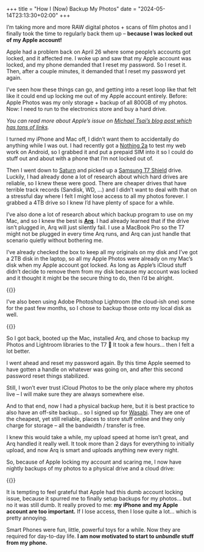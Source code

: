+++
title = "How I (Now) Backup My Photos"
date = "2024-05-14T23:13:30+02:00"
+++

I’m taking more and more RAW digital photos + scans of film photos and I finally took the time to regularly back them up – **because I was locked out of my Apple account!**

Apple had a problem back on April 26 where some people’s accounts got locked, and it affected me. I woke up and saw that my Apple account was locked, and my phone demanded that I reset my password. So I reset it. Then, after a couple minutes, it demanded that I reset my password yet again.

I’ve seen how these things can go, and getting into a reset loop like that felt like it could end up locking me out of my Apple account entirely. Before: Apple Photos was my only storage + backup of all 800GB of my photos. Now: I need to run to the electronics store and buy a hard drive.

_You can read more about Apple’s issue on [Michael Tsai’s blog post which has tons of links](https://mjtsai.com/blog/2024/04/26/janky-apple-id-security/)._

I turned my iPhone and Mac off, I didn’t want them to accidentally do anything while I was out. I had recently got a [Nothing 2a](https://de.nothing.tech/pages/phone-2a) to test my web work on Android, so I grabbed it and put a prepaid SIM into it so I could do stuff out and about with a phone that I’m not locked out of.

Then I went down to [Saturn](https://www.saturn.de) and picked up a [Samsung T7 Shield](https://semiconductor.samsung.com/consumer-storage/portable-ssd/t7-shield/) drive. Luckily, I had already done a lot of research about which hard drives are reliable, so I knew these were good. There are cheaper drives that have terrible track records (Sandisk, WD, …) and I didn’t want to deal with that on a stressful day where I felt I might lose access to all my photos forever. I grabbed a 4TB drive so I knew I’d have plenty  of space for a while.

I’ve also done a lot of research about which backup program to use on my Mac, and so I knew the best is **[Arq](https://www.arqbackup.com)**. I had already learned that if the drive isn’t plugged in, Arq will just silently fail. I use a MacBook Pro so the T7 might not be plugged in every time Arq runs, and Arq can just handle that scenario quietly without bothering me.

I’ve already checked the box to keep all my originals on my disk and I’ve got a 2TB disk in the laptop, so all my Apple Photos were already on my Mac’s disk when my Apple account got locked. As long as Apple’s iCloud stuff didn’t decide to remove them from my disk because my account was locked and it thought it might be the secure thing to do, then I’d be alright.

{{<fig
  src="photos-settings@2x.png"
  alt="Screenshot of the Settings window of Photos on macOS" />}}

I’ve also been using Adobe Photoshop Lightroom (the cloud-ish one) some for the past few months, so I chose to backup those onto my local disk as well.

{{<fig
  src="adobe-settings@2x.png"
  alt="Screenshot of the Settings window of Adobe Photoshop Lightroom" />}}

So I got back, booted up the Mac, installed Arq, and chose to backup my Photos and Lightroom libraries to the T7 💪 It took a few hours… then I felt a lot better.

I went ahead and reset my password again. By this time Apple seemed to have gotten a handle on whatever was going on, and after this second password reset things stabilized.

Still, I won’t ever trust iCloud Photos to be the only place where my photos live – I will make sure they are always somewhere else.

And to that end, now I had a physical backup here, but it is best practice to also have an off-site backup… so I signed up for [Wasabi](https://wasabi.com). They are one of the cheapest, yet still reliable, places to store stuff online and they only charge for storage – all the bandwidth / transfer is free.

I knew this would take a while, my upload speed at home isn’t great, and Arq handled it really well. It took more than 2 days for everything to initially upload, and now Arq is smart and uploads anything new every night.

So, because of Apple locking my account and scaring me, I now have nightly backups of my photos to a physical drive and a cloud drive:

{{<fig
  src="arq-menu@2x.png"
  alt="Screenshot of my two Arq backups, one to the T7 and one to Wasabi" />}}

It is tempting to feel grateful that Apple had this dumb account locking issue, because it spurred me to finally setup backups for my photos… but no it was still dumb. It really proved to me: **my iPhone and my Apple account are too important.** If I lose access, then I lose quite a lot… which is pretty annoying.

Smart Phones were fun, little, powerful toys for a while. Now they are required for day-to-day life. **I am now motivated to start to *unbundle* stuff from my phone.** 

